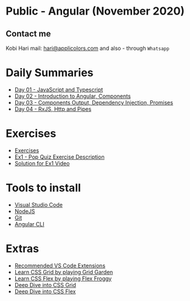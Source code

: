 # Public - Angular (November 2020)
## Contact me
Kobi Hari
mail: hari@applicolors.com
and also - through `Whatsapp`

# Daily Summaries
* [Day 01 - JavaScript and Typescript](https://github.com/kobi2294/Course-112020-Public-Angular/wiki/Day-01---Javascript-and-Typescript)
* [Day 02 - Introduction to Angular, Components](https://github.com/kobi2294/Course-112020-Public-Angular/wiki/Day-02-Introduction-to-Angular-and-Components)
* [Day 03 - Components Output, Dependency Injection, Promises](https://github.com/kobi2294/Course-112020-Public-Angular/wiki/Day-03-DI-and-Promises)
* [Day 04 - RxJS, Http and Pipes](https://github.com/kobi2294/Course-112020-Public-Angular/wiki/Day-04-RxJS-Http-and-Pipes)

# Exercises
* [Exercises](https://github.com/kobi2294/Course-112020-Public-Angular/wiki/Exercises)
* [Ex1 - Pop Quiz Exercise Description](https://www.dropbox.com/s/rkhx8ge3lj5um6t/Description.pptx?dl=0)
* [Solution for Ex1 Video](https://www.dropbox.com/s/8ybqibl7geul9bm/Solution.mp4?dl=0)

# Tools to install
* [Visual Studio Code](https://code.visualstudio.com/)
* [NodeJS](https://nodejs.org/en/)
* [Git](https://git-scm.com/)
* [Angular CLI](https://cli.angular.io/)

# Extras
- [Recommended VS Code Extensions](https://github.com/kobi2294/Course-112020-Public-Angular/wiki/Recommended-Extensions)
- [Learn CSS Grid by playing Grid Garden](https://cssgridgarden.com/)
- [Learn CSS Flex by playing Flex Froggy](https://flexboxfroggy.com/)
- [Deep Dive into CSS Grid](https://css-tricks.com/snippets/css/complete-guide-grid/)
- [Deep Dive into CSS Flex](https://css-tricks.com/snippets/css/a-guide-to-flexbox/)

